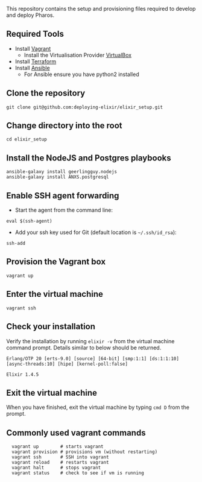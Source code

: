 This repository contains the setup and provisioning files required to develop and deploy Pharos.

## Required Tools

- Install [Vagrant](http://downloads.vagrantup.com/)
  - Install the Virtualisation Provider [VirtualBox](https://www.virtualbox.org/wiki/Downloads)
- Install [Terraform](https://www.terraform.io/intro/getting-started/install.html)
- Install [Ansible](http://docs.ansible.com/ansible/intro_installation.html)
  - For Ansible ensure you have python2 installed

## Clone the repository
```
git clone git@github.com:deploying-elixir/elixir_setup.git
```

## Change directory into the root
```
cd elixir_setup
```

## Install the NodeJS and Postgres playbooks
```
ansible-galaxy install geerlingguy.nodejs
ansible-galaxy install ANXS.postgresql
```

## Enable SSH agent forwarding

- Start the agent from the command line:
```
eval $(ssh-agent)
```
- Add your ssh key used for Git (default location is `~/.ssh/id_rsa`):
```
ssh-add
```

## Provision the Vagrant box
```
vagrant up
```

## Enter the virtual machine
```
vagrant ssh
```

## Check your installation

Verify the installation by running `elixir -v` from the virtual machine command prompt. Details similar to below should be returned.

```
Erlang/OTP 20 [erts-9.0] [source] [64-bit] [smp:1:1] [ds:1:1:10] [async-threads:10] [hipe] [kernel-poll:false]

Elixir 1.4.5
```

## Exit the virtual machine
When you have finished, exit the virtual machine by typing `cmd D` from the prompt.

## Commonly used vagrant commands

```
  vagrant up        # starts vagrant
  vagrant provision # provisions vm (without restarting)
  vagrant ssh       # SSH into vagrant
  vagrant reload    # restarts vagrant
  vagrant halt      # stops vagrant
  vagrant status    # check to see if vm is running
 ```
